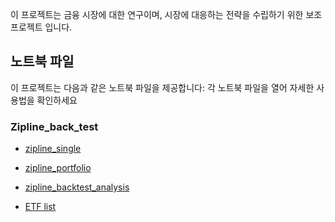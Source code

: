 이 프로젝트는 금융 시장에 대한 연구이며, 시장에 대응하는 전략을 수립하기 위한 보조 프로젝트 입니다.

## 노트북 파일
이 프로젝트는 다음과 같은 노트북 파일을 제공합니다:
각 노트북 파일을 열어 자세한 사용법을 확인하세요

### Zipline_back_test
- [zipline_single](https://colab.research.google.com/github/xikest/research_market_finance/blob/main/note/backtest/zipline_single_backtest.ipynb)
- [zipline_portfolio](https://colab.research.google.com/github/xikest/research_market_finance/blob/main/note/backtest/zipline_portfolio_backtest.ipynb)
- [zipline_backtest_analysis](https://colab.research.google.com/github/xikest/research_market_finance/blob/main/note/backtest/zipline_backtest_analysis.ipynb)


- [ETF list](https://colab.research.google.com/github/xikest/research_market_finance/blob/main/note/backtest/etf_list.ipynb)

